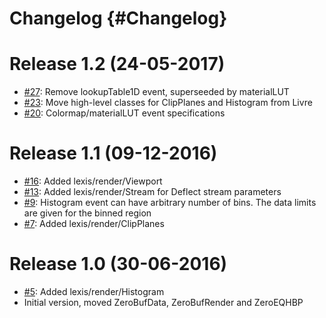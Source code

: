# Changelog {#Changelog}

# Release 1.2 (24-05-2017)

* [#27](https://github.com/HBPVis/Lexis/pull/27):
  Remove lookupTable1D event, superseeded by materialLUT
* [#23](https://github.com/HBPVis/Lexis/pull/23):
  Move high-level classes for ClipPlanes and Histogram from Livre
* [#20](https://github.com/HBPVis/Lexis/pull/20):
  Colormap/materialLUT event specifications

# Release 1.1 (09-12-2016)

* [#16](https://github.com/HBPVis/Lexis/pull/16):
  Added lexis/render/Viewport
* [#13](https://github.com/HBPVis/Lexis/pull/13):
  Added lexis/render/Stream for Deflect stream parameters
* [#9](https://github.com/HBPVis/Lexis/pull/9):
  Histogram event can have arbitrary number of bins.
  The data limits are given for the binned region
* [#7](https://github.com/HBPVis/Lexis/pull/7):
  Added lexis/render/ClipPlanes

# Release 1.0 (30-06-2016)

* [#5](https://github.com/HBPVis/Lexis/pull/5):
  Added lexis/render/Histogram
* Initial version, moved ZeroBufData, ZeroBufRender and ZeroEQHBP
